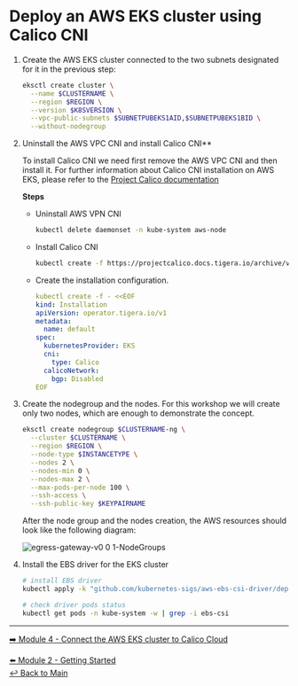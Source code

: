 # Deploy an AWS EKS cluster using Calico CNI

1. Create the AWS EKS cluster connected to the two subnets designated for it in the previous step:
   
   ```bash
   eksctl create cluster \
     --name $CLUSTERNAME \
     --region $REGION \
     --version $K8SVERSION \
     --vpc-public-subnets $SUBNETPUBEKS1AID,$SUBNETPUBEKS1BID \
     --without-nodegroup
   ```
2. Uninstall the AWS VPC CNI and install Calico CNI**
   
   To install Calico CNI we need first remove the AWS VPC CNI and then install it.
   For further information about Calico CNI installation on AWS EKS, please refer to the [Project Calico documentation](https://projectcalico.docs.tigera.io/getting-started/kubernetes/managed-public-cloud/eks)

   **Steps**
   
   - Uninstall AWS VPN CNI

     ```bash
     kubectl delete daemonset -n kube-system aws-node
     ```

   - Install Calico CNI
 
     ```bash
     kubectl create -f https://projectcalico.docs.tigera.io/archive/v3.23/manifests/tigera-operator.yaml
     ```

   - Create the installation configuration.

     ```yaml
     kubectl create -f - <<EOF
     kind: Installation
     apiVersion: operator.tigera.io/v1
     metadata:
       name: default
     spec:
       kubernetesProvider: EKS
       cni:
         type: Calico
       calicoNetwork:
         bgp: Disabled
     EOF
     ```

3. Create the nodegroup and the nodes. For this workshop we will create only two nodes, which are enough to demonstrate the concept.

   ```bash
   eksctl create nodegroup $CLUSTERNAME-ng \
     --cluster $CLUSTERNAME \
     --region $REGION \
     --node-type $INSTANCETYPE \
     --nodes 2 \
     --nodes-min 0 \
     --nodes-max 2 \
     --max-pods-per-node 100 \
     --ssh-access \
     --ssh-public-key $KEYPAIRNAME
   ```
   
   After the node group and the nodes creation, the AWS resources should look like the following diagram:

   ![egress-gateway-v0 0 1-NodeGroups](https://user-images.githubusercontent.com/104035488/204859583-b6349c4d-2689-4f13-813e-ef475c439feb.png)

4. Install the EBS driver for the EKS cluster

   ```bash
   # install EBS driver
   kubectl apply -k "github.com/kubernetes-sigs/aws-ebs-csi-driver/deploy/kubernetes/overlays/stable/?ref=release-1.12"
   ```

   ```bash
   # check driver pods status
   kubectl get pods -n kube-system -w | grep -i ebs-csi
   ```

---

[:arrow_right: Module 4 - Connect the AWS EKS cluster to Calico Cloud](/modules/module-4-connect-calicocloud.md) <br>

[:arrow_left: Module 2 - Getting Started](/modules/module-2-getting-started.md)  
[:leftwards_arrow_with_hook: Back to Main](/README.md)  